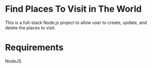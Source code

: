 # Find Places To Visit in The World
This is a full-stack Node.js project to allow user to create, update, and delete the places to visit.

# Requirements
NodeJS
